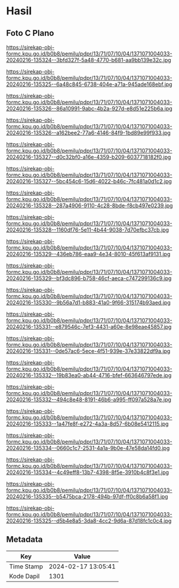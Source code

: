 # Hasil

## Foto C Plano

https://sirekap-obj-formc.kpu.go.id/b0b8/pemilu/pdpr/13/71/07/10/04/1371071004033-20240216-135324--3bfd327f-5a48-4770-b681-aa9bb139e32c.jpg

https://sirekap-obj-formc.kpu.go.id/b0b8/pemilu/pdpr/13/71/07/10/04/1371071004033-20240216-135325--6a48c845-6738-404e-a71a-945ade168ebf.jpg

https://sirekap-obj-formc.kpu.go.id/b0b8/pemilu/pdpr/13/71/07/10/04/1371071004033-20240216-135326--86a10991-9abc-4b2a-927d-e8d51e225b6a.jpg

https://sirekap-obj-formc.kpu.go.id/b0b8/pemilu/pdpr/13/71/07/10/04/1371071004033-20240216-135326--a162bee2-77a6-4146-84f9-1bd89e99f933.jpg

https://sirekap-obj-formc.kpu.go.id/b0b8/pemilu/pdpr/13/71/07/10/04/1371071004033-20240216-135327--d0c32bf0-a16e-4359-b209-6037718182f0.jpg

https://sirekap-obj-formc.kpu.go.id/b0b8/pemilu/pdpr/13/71/07/10/04/1371071004033-20240216-135327--5bc454c6-15d6-4022-b46c-7fc481a0d1c2.jpg

https://sirekap-obj-formc.kpu.go.id/b0b8/pemilu/pdpr/13/71/07/10/04/1371071004033-20240216-135328--287a4906-9110-4c28-8bde-f8cb497e0239.jpg

https://sirekap-obj-formc.kpu.go.id/b0b8/pemilu/pdpr/13/71/07/10/04/1371071004033-20240216-135328--1160df76-5e11-4b44-9038-7d70efbc37cb.jpg

https://sirekap-obj-formc.kpu.go.id/b0b8/pemilu/pdpr/13/71/07/10/04/1371071004033-20240216-135329--436eb786-eaa9-4e34-8010-45f613af9131.jpg

https://sirekap-obj-formc.kpu.go.id/b0b8/pemilu/pdpr/13/71/07/10/04/1371071004033-20240216-135329--bf3dc896-b758-46cf-aeca-c747299136c9.jpg

https://sirekap-obj-formc.kpu.go.id/b0b8/pemilu/pdpr/13/71/07/10/04/1371071004033-20240216-135330--9b56a7d1-b883-41a0-9f66-315174b93aed.jpg

https://sirekap-obj-formc.kpu.go.id/b0b8/pemilu/pdpr/13/71/07/10/04/1371071004033-20240216-135331--e879546c-7ef3-4431-a60e-8e98eae45857.jpg

https://sirekap-obj-formc.kpu.go.id/b0b8/pemilu/pdpr/13/71/07/10/04/1371071004033-20240216-135331--0de57ac6-5ece-4f51-939e-37e33822df9a.jpg

https://sirekap-obj-formc.kpu.go.id/b0b8/pemilu/pdpr/13/71/07/10/04/1371071004033-20240216-135332--19b83ea0-ab44-4716-bfef-663646797ede.jpg

https://sirekap-obj-formc.kpu.go.id/b0b8/pemilu/pdpr/13/71/07/10/04/1371071004033-20240216-135332--494c8e48-8191-46b6-a995-ff097a528a7e.jpg

https://sirekap-obj-formc.kpu.go.id/b0b8/pemilu/pdpr/13/71/07/10/04/1371071004033-20240216-135333--1a47fe8f-e272-4a3a-8d57-6b08e5412115.jpg

https://sirekap-obj-formc.kpu.go.id/b0b8/pemilu/pdpr/13/71/07/10/04/1371071004033-20240216-135334--0660c1c7-2531-4a1a-9b0e-47e58da14fd0.jpg

https://sirekap-obj-formc.kpu.go.id/b0b8/pemilu/pdpr/13/71/07/10/04/1371071004033-20240216-135334--4c49eff8-13b7-4398-8f5e-3910b4c8f3e1.jpg

https://sirekap-obj-formc.kpu.go.id/b0b8/pemilu/pdpr/13/71/07/10/04/1371071004033-20240216-135335--b5475bca-2178-494b-97df-ff0c8b6a58f1.jpg

https://sirekap-obj-formc.kpu.go.id/b0b8/pemilu/pdpr/13/71/07/10/04/1371071004033-20240216-135325--d5b4e8a5-3da8-4cc2-9d6a-87d18fc1c0c4.jpg


## Metadata

| Key        | Value               |
| ---------- | ------------------- |
| Time Stamp | 2024-02-17 13:05:41 |
| Kode Dapil | 1301                |



